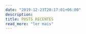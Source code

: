 ```yaml
---
date: "2019-12-23T20:17:01+06:00"
description: 
title: POSTS RECENTES
read_more: "ler mais"
---
```


